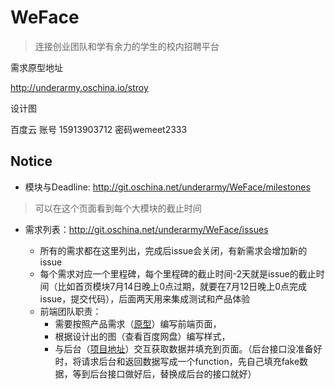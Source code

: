 # WeFace

> 连接创业团队和学有余力的学生的校内招聘平台

需求原型地址 

http://underarmy.oschina.io/stroy

设计图

百度云 账号 15913903712 密码wemeet2333

## Notice
- 模块与Deadline: http://git.oschina.net/underarmy/WeFace/milestones

> 可以在这个页面看到每个大模块的截止时间

- 需求列表：http://git.oschina.net/underarmy/WeFace/issues

  - 所有的需求都在这里列出，完成后issue会关闭，有新需求会增加新的issue
  - 每个需求对应一个里程碑，每个里程碑的截止时间-2天就是issue的截止时间（比如首页模块7月14日晚上0点过期，就要在7月12日晚上0点完成issue，提交代码），后面两天用来集成测试和产品体验
  - 前端团队职责：
    - 需要按照产品需求（[原型](http://underarmy.oschina.io/stroy/#g=1&p=项目首页)）编写前端页面，
    - 根据设计出的图（查看百度网盘）编写样式，
    - 与后台（[项目地址](http://git.oschina.net/underarmy/WeMeet)）交互获取数据并填充到页面。（后台接口没准备好时，将请求后台和返回数据写成一个function，先自己填充fake数据，等到后台接口做好后，替换成后台的接口就好）

